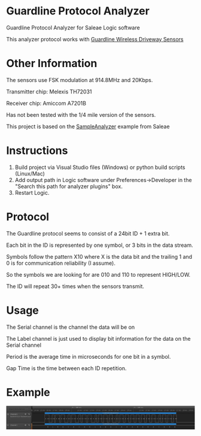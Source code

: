 # Guardline Protocol Analyzer
Guardline Protocol Analyzer for Saleae Logic software

This analyzer protocol works with [Guardline Wireless Driveway Sensors](https://www.guardlinesecurity.com/)


# Other Information
The sensors use FSK modulation at 914.8MHz and 20Kbps.

Transmitter chip: Melexis TH72031

Receiver chip: Amiccom A7201B

Has not been tested with the 1/4 mile version of the sensors.

This project is based on the [SampleAnalyzer](https://github.com/saleae/SampleAnalyzer) example from Saleae

# Instructions
1. Build project via Visual Studio files (Windows) or python build scripts (Linux/Mac)
2. Add output path in Logic software under Preferences->Developer in the "Search this path for analyzer plugins" box. 
3. Restart Logic.

# Protocol
The Guardline protocol seems to consist of a 24bit ID + 1 extra bit. 

Each bit in the ID is represented by one symbol, or 3 bits in the data stream.

Symbols follow the pattern X10 where X is the data bit and the trailing 1 and 0 is for communication reliability (I assume).

So the symbols we are looking for are 010 and 110 to represent HIGH/LOW.

The ID will repeat 30+ times when the sensors transmit.

# Usage
The Serial channel is the channel the data will be on

The Label channel is just used to display bit information for the data on the Serial channel

Period is the average time in microseconds for one bit in a symbol.

Gap Time is the time between each ID repetition. 

# Example
![Example data stream](https://github.com/MatthewJolly/GuardlineAnalyzer/raw/master/example.png)